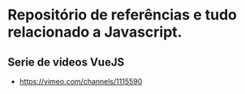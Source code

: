 # Repositório de referências e tudo relacionado a Javascript.

## Serie de videos VueJS
- https://vimeo.com/channels/1115590